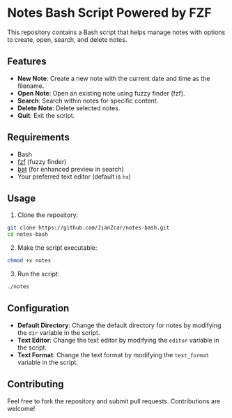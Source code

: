 # Notes Bash Script Powered by FZF

This repository contains a Bash script that helps manage notes with options to create, open, search, and delete notes.

## Features

- **New Note**: Create a new note with the current date and time as the filename.
- **Open Note**: Open an existing note using fuzzy finder (fzf).
- **Search**: Search within notes for specific content.
- **Delete Note**: Delete selected notes.
- **Quit**: Exit the script.

## Requirements

- Bash
- [fzf](https://github.com/junegunn/fzf) (fuzzy finder)
- [bat](https://github.com/sharkdp/bat) (for enhanced preview in search)
- Your preferred text editor (default is `hx`)

## Usage

1. Clone the repository:

```sh
git clone https://github.com/JianZcar/notes-bash.git
cd notes-bash
```

2. Make the script executable:

```sh
chmod +x notes
```

3. Run the script:

```sh
./notes
```

## Configuration

- **Default Directory**: Change the default directory for notes by modifying the `dir` variable in the script.
- **Text Editor**: Change the text editor by modifying the `editor` variable in the script.
- **Text Format**: Change the text format by modifying the `text_format` variable in the script.

## Contributing

Feel free to fork the repository and submit pull requests. Contributions are welcome!
